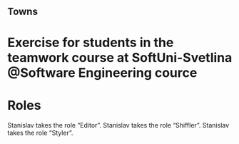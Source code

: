 ## Towns
# Exercise for students in the teamwork course at SoftUni-Svetlina @Software Engineering cource

# Roles
  Stanislav takes the role “Editor”.
  Stanislav takes the role “Shiffler”.
  Stanislav takes the role “Styler”.
